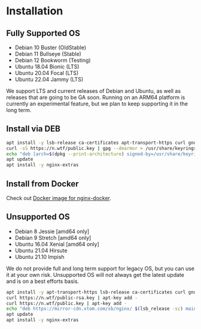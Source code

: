 # Installation

## Fully Supported OS

* Debian 10 Buster (OldStable)
* Debian 11 Bullseye (Stable)
* Debian 12 Bookworm (Testing)
* Ubuntu 18.04 Bionic (LTS)
* Ubuntu 20.04 Focal (LTS)
* Ubuntu 22.04 Jammy (LTS)

We support LTS and current releases of Debian and Ubuntu, as well as releases that are going to be GA soon. Running on an ARM64 platform is currently an experimental feature, but we plan to keep supporting it in the long term.

## Install via DEB

``` sh
apt install -y lsb-release ca-certificates apt-transport-https curl gnupg dpkg
curl -sS https://n.wtf/public.key | gpg --dearmor > /usr/share/keyrings/n.wtf.gpg
echo "deb [arch=$(dpkg --print-architecture) signed-by=/usr/share/keyrings/n.wtf.gpg] https://mirror-cdn.xtom.com/sb/nginx/ $(lsb_release -sc) main" > /etc/apt/sources.list.d/n.wtf.list
apt update
apt install -y nginx-extras
```

## Install from Docker

Check out [Docker image for nginx-docker](https://github.com/u-sb/nginx-docker).

## Unsupported OS

* Debian 8 Jessie [amd64 only]
* Debian 9 Stretch [amd64 only]
* Ubuntu 16.04 Xenial [amd64 only]
* Ubuntu 21.04 Hirsute
* Ubuntu 21.10 Impish

We do not provide full and long term support for legacy OS, but you can use it at your own risk. Unsupported OS will not always get the latest update and is on a best efforts basis.

``` sh
apt install -y apt-transport-https lsb-release ca-certificates curl gnupg
curl https://n.wtf/public-rsa.key | apt-key add -
curl https://n.wtf/public.key | apt-key add -
echo "deb https://mirror-cdn.xtom.com/sb/nginx/ $(lsb_release -sc) main" > /etc/apt/sources.list.d/n.wtf.list
apt update
apt install -y nginx-extras
```
